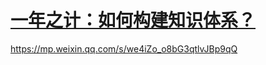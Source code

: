 # [一年之计：如何构建知识体系？](https://github.com/stormzhai/gitblog/issues/4)

https://mp.weixin.qq.com/s/we4iZo_o8bG3qtlvJBp9qQ